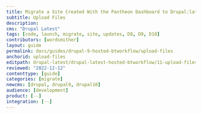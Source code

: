 ```yaml
---
title: Migrate a Site Created With the Pantheon Dashboard to Drupal:latest + Build Tools
subtitle: Upload Files
description: 
cms: "Drupal Latest"
tags: [code, launch, migrate, site, updates, D8, D9, D10]
contributors: [wordsmither]
layout: guide
permalink: docs/guides/drupal-9-hosted-btworkflow/upload-files
anchorid: upload-files
editpath: drupal-latest/drupal-latest-hosted-btworkflow/11-upload-files.md
reviewed: "2022-12-12"
contenttype: [guide]
categories: [migrate]
newcms: [drupal, drupal9, drupal10]
audience: [development]
product: [--]
integration: [--]
---
```


<Partial file="drupal-latest/migrate-add-files-part1.md" />
   <Partial file="drupal-latest/migrate-add-files-part2-not-nested.md" />
   <Partial file="drupal-latest/migrate-add-files-part3.md" />
